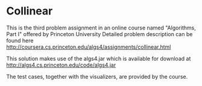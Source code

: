 # Collinear
This is the third problem assignment in an online course named "Algorithms, Part I" offered by Princeton University
Detailed problem description can be found here http://coursera.cs.princeton.edu/algs4/assignments/collinear.html

This solution makes use of the algs4.jar which is available for download at http://algs4.cs.princeton.edu/code/algs4.jar

The test cases, together with the visualizers, are provided by the course.